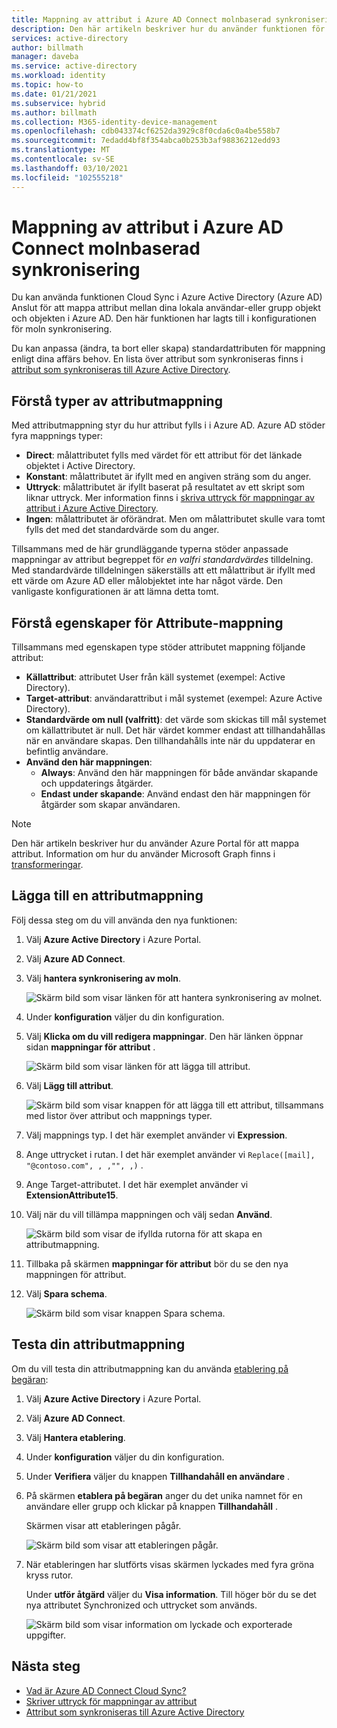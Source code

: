 ```yaml
---
title: Mappning av attribut i Azure AD Connect molnbaserad synkronisering
description: Den här artikeln beskriver hur du använder funktionen för moln synkronisering i Azure AD Connect att mappa attribut.
services: active-directory
author: billmath
manager: daveba
ms.service: active-directory
ms.workload: identity
ms.topic: how-to
ms.date: 01/21/2021
ms.subservice: hybrid
ms.author: billmath
ms.collection: M365-identity-device-management
ms.openlocfilehash: cdb043374cf6252da3929c8f0cda6c0a4be558b7
ms.sourcegitcommit: 7edadd4bf8f354abca0b253b3af98836212edd93
ms.translationtype: MT
ms.contentlocale: sv-SE
ms.lasthandoff: 03/10/2021
ms.locfileid: "102555218"
---
```

# <a name="attribute-mapping-in-azure-ad-connect-cloud-sync"></a>Mappning av attribut i Azure AD Connect molnbaserad synkronisering

Du kan använda funktionen Cloud Sync i Azure Active Directory (Azure AD) Anslut för att mappa attribut mellan dina lokala användar-eller grupp objekt och objekten i Azure AD. Den här funktionen har lagts till i konfigurationen för moln synkronisering.

Du kan anpassa (ändra, ta bort eller skapa) standardattributen för mappning enligt dina affärs behov. En lista över attribut som synkroniseras finns i [attribut som synkroniseras till Azure Active Directory](../hybrid/reference-connect-sync-attributes-synchronized.md?context=azure%2factive-directory%2fcloud-provisioning%2fcontext%2fcp-context/hybrid/reference-connect-sync-attributes-synchronized.md).

## <a name="understand-types-of-attribute-mapping"></a>Förstå typer av attributmappning
Med attributmappning styr du hur attribut fylls i i Azure AD. Azure AD stöder fyra mappnings typer:

- **Direct**: målattributet fylls med värdet för ett attribut för det länkade objektet i Active Directory.
- **Konstant**: målattributet är ifyllt med en angiven sträng som du anger.
- **Uttryck**: målattributet är ifyllt baserat på resultatet av ett skript som liknar uttryck. Mer information finns i [skriva uttryck för mappningar av attribut i Azure Active Directory](reference-expressions.md).
- **Ingen**: målattributet är oförändrat. Men om målattributet skulle vara tomt fylls det med det standardvärde som du anger.

Tillsammans med de här grundläggande typerna stöder anpassade mappningar av attribut begreppet för *en valfri standardvärdes* tilldelning. Med standardvärde tilldelningen säkerställs att ett målattribut är ifyllt med ett värde om Azure AD eller målobjektet inte har något värde. Den vanligaste konfigurationen är att lämna detta tomt.

## <a name="understand-properties-of-attribute-mapping"></a>Förstå egenskaper för Attribute-mappning

Tillsammans med egenskapen type stöder attributet mappning följande attribut:

- **Källattribut**: attributet User från käll systemet (exempel: Active Directory).
- **Target-attribut**: användarattribut i mål systemet (exempel: Azure Active Directory).
- **Standardvärde om null (valfritt)**: det värde som skickas till mål systemet om källattributet är null. Det här värdet kommer endast att tillhandahållas när en användare skapas. Den tillhandahålls inte när du uppdaterar en befintlig användare.  
- **Använd den här mappningen**:
  - **Always**: Använd den här mappningen för både användar skapande och uppdaterings åtgärder.
  - **Endast under skapande**: Använd endast den här mappningen för åtgärder som skapar användaren.

> [!NOTE]
> Den här artikeln beskriver hur du använder Azure Portal för att mappa attribut.  Information om hur du använder Microsoft Graph finns i [transformeringar](how-to-transformation.md).

## <a name="add-an-attribute-mapping"></a>Lägga till en attributmappning

Följ dessa steg om du vill använda den nya funktionen:

1.  Välj **Azure Active Directory** i Azure Portal.
2.  Välj **Azure AD Connect**.
3.  Välj **hantera synkronisering av moln**.

    ![Skärm bild som visar länken för att hantera synkronisering av molnet.](media/how-to-install/install-6.png)

4. Under **konfiguration** väljer du din konfiguration.
5. Välj **Klicka om du vill redigera mappningar**.  Den här länken öppnar sidan **mappningar för attribut** .

    ![Skärm bild som visar länken för att lägga till attribut.](media/how-to-attribute-mapping/mapping-6.png)

6.  Välj **Lägg till attribut**.

    ![Skärm bild som visar knappen för att lägga till ett attribut, tillsammans med listor över attribut och mappnings typer.](media/how-to-attribute-mapping/mapping-1.png)

7. Välj mappnings typ. I det här exemplet använder vi **Expression**.
8. Ange uttrycket i rutan. I det här exemplet använder vi `Replace([mail], "@contoso.com", , ,"", ,)` .
9. Ange Target-attributet. I det här exemplet använder vi **ExtensionAttribute15**.
10. Välj när du vill tillämpa mappningen och välj sedan **Använd**.

    ![Skärm bild som visar de ifyllda rutorna för att skapa en attributmappning.](media/how-to-attribute-mapping/mapping-2a.png)

11. Tillbaka på skärmen **mappningar för attribut** bör du se den nya mappningen för attribut.  
12. Välj **Spara schema**.

    ![Skärm bild som visar knappen Spara schema.](media/how-to-attribute-mapping/mapping-3.png)

## <a name="test-your-attribute-mapping"></a>Testa din attributmappning

Om du vill testa din attributmappning kan du använda [etablering på begäran](how-to-on-demand-provision.md): 

1. Välj **Azure Active Directory** i Azure Portal.
2. Välj **Azure AD Connect**.
3. Välj **Hantera etablering**.
4. Under **konfiguration** väljer du din konfiguration.
5. Under **Verifiera** väljer du knappen **Tillhandahåll en användare** . 
6. På skärmen **etablera på begäran** anger du det unika namnet för en användare eller grupp och klickar på knappen **Tillhandahåll** . 

   Skärmen visar att etableringen pågår.

   ![Skärm bild som visar att etableringen pågår.](media/how-to-attribute-mapping/mapping-4.png)

8. När etableringen har slutförts visas skärmen lyckades med fyra gröna kryss rutor. 

   Under **utför åtgärd** väljer du **Visa information**. Till höger bör du se det nya attributet Synchronized och uttrycket som används.

   ![Skärm bild som visar information om lyckade och exporterade uppgifter.](media/how-to-attribute-mapping/mapping-5.png)

## <a name="next-steps"></a>Nästa steg

- [Vad är Azure AD Connect Cloud Sync?](what-is-cloud-sync.md)
- [Skriver uttryck för mappningar av attribut](reference-expressions.md)
- [Attribut som synkroniseras till Azure Active Directory](../hybrid/reference-connect-sync-attributes-synchronized.md?context=azure%2factive-directory%2fcloud-provisioning%2fcontext%2fcp-context/hybrid/reference-connect-sync-attributes-synchronized.md)

